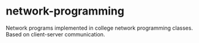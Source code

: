 # network-programming
Network programs implemented in college network programming classes. Based on client-server communication.
